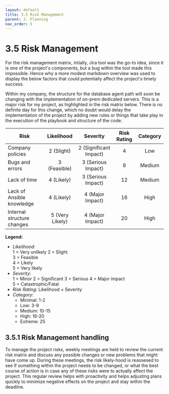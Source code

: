```yaml
---
layout: default
title: 3.5 Risk Management
parent: 3. Planning
nav_order: 5
---
```


# 3.5 Risk Management

For the risk management matrix, intially, Jira tool was the go-to idea, since it is one of the project's components, but a bug within the tool made this impossible.
Hence why a more modest markdown overview was used to display the below factors that could potentially affect the project's timely success.

Within my company, the structure for the database agent path will soon be changing with the implementation of on-prem dedicated servers. This is a major risk for my project, as highlighted in the risk matrix below. There is no definite day for this change, which no doubt would delay the implementation of the project by adding new rules or things that take play in the execution of the playbook and structure of the code.

| **Risk**                      | **Likelihood** | **Severity**           | **Risk Rating** | **Category**   |
|-------------------------------|:--------------:|:----------------------:|:---------------:|:--------------:|
| Company policies              | 2 (Slight)     | 2 (Significant Impact) | 4               | Low            |
| Bugs and errors               | 3 (Feasible)   | 3 (Serious Impact)     | 9               | Medium         |
| Lack of time                  | 4 (Likely)     | 3 (Serious Impact)     | 12              | Medium         |
| Lack of Ansible knowledge     | 4 (Likely)     | 4 (Major Impact)       | 16              | High           |
| Internal structure changes    | 5 (Very Likely)| 4 (Major Impact)       | 20              | High           |

**Legend:**
- *Likelihood*:  
  1 = Very unlikely
  2 = Slight  
  3 = Feasible  
  4 = Likely  
  5 = Very likely  
- *Severity*:  
  1 = Minor
  2 = Significant
  3 = Serious 
  4 = Major impact  
  5 = Catastrophic/Fatal  
- *Risk Rating*: Likelihood × Severity  
- *Category*:  
  - Minimal: 1-2  
  - Low: 3-9  
  - Medium: 10-15  
  - High: 16-20 
  - Extreme: 25  

## 3.5.1 Risk Management handling

To manage the project risks, weekly meetings are held to review the current risk matrix and discuss any possible changes or new problems that might have come up. During these meetings, the risk likely-hood is reassesed to see if something within the project needs to be changed, or what the best course of action is in case any of these risks were to actually affect the project. This regular review helps with proactivity and helps adjusting plans quickly to minimize negative effects on the project and stay within the deadline.